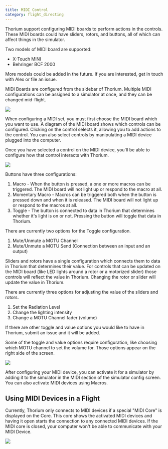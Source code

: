 ```yaml
---
title: MIDI Control
category: flight_directing
---
```

Thorium support configuring MIDI boards to perform actions in the controls. These MIDI boards could have sliders, rotors, and buttons, all of which can affect things in the simulator.

Two models of MIDI board are supported:

* X-Touch MINI
* Behringer BCF 2000

More models could be added in the future. If you are interested, get in touch with Alex or file an issue.

MIDI Boards are configured from the sidebar of Thorium. Multiple MIDI configurations can be assigned to a simulator at once, and they can be changed mid-flight.

![](/img/midi_control_1.jpg)

When configuring a MIDI set, you must first choose the MIDI board which you want to use. A diagram of the MIDI board shows which controls can be configured. Clicking on the control selects it, allowing you to add actions to the control. You can also select controls by manipulating a MIDI device plugged into the computer.

Once you have selected a control on the MIDI device, you'll be able to configure how that control interacts with Thorium.

![](/img/midi_control_2.jpg)

Buttons have three configurations:

1. Macro - When the button is pressed, a one or more macros can be triggered. The MIDI board will not light up or respond to the macro at all.
2. Momentary Macro - Macros can be triggered both when the button is pressed down and when it is released. The MIDI board will not light up or respond to the macros at all.
3. Toggle - The button is connected to data in Thorium that determines whether it's light is on or not. Pressing the button will toggle that data in Thorium.

There are currently two options for the Toggle configuration.

1. Mute/Unmute a MOTU Channel
2. Mute/Unmute a MOTU Send (Connection between an input and an output)

Sliders and rotors have a single configuration which connects them to data in Thorium that determines their value. For controls that can be updated on the MIDI board (like LED lights around a rotor or a motorized slider) those controls will reflect the value in Thorium. Changing the rotor or slider will update the value in Thorium.

There are currently three options for adjusting the value of the sliders and rotors.

1. Set the Radiation Level
2. Change the lighting intensity
3. Change a MOTU Channel fader (volume)

If there are other toggle and value options you would like to have in Thorium, submit an issue and it will be added.

Some of the toggle and value options require configuration, like choosing which MOTU channel to set the volume for. Those options appear on the right side of the screen.

![](/img/midi_control_4.jpg)

After configuring your MIDI device, you can activate it for a simulator by adding it to the simulator in the MIDI section of the simulator config screen. You can also activate MIDI devices using Macros.

## Using MIDI Devices in a Flight

Currently, Thorium only connects to MIDI devices if a special "MIDI Core" is displayed on the Core. This core shows the activated MIDI devices and having it open starts the connection to any connected MIDI devices. If the MIDI core is closed, your computer won't be able to communicate with your MIDI Device.

![](/img/midi_control_5.jpg)
